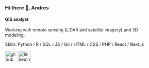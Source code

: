 ### Hi there 👋, Andres
#### GIS analyst

Working with remote sensing (LiDAR and satellite imagery) and 3D modeling.

Skills: Python / R / SQL / JS / Go / HTML / CSS / PHP / React / Next.js

[<img src='https://cdn.jsdelivr.net/npm/simple-icons@3.0.1/icons/github.svg' alt='github' height='40'>](https://github.com/AndresKasekamp)  [<img src='https://cdn.jsdelivr.net/npm/simple-icons@3.0.1/icons/linkedin.svg' alt='linkedin' height='40'>](https://www.linkedin.com/in/andres-kasekamp-a226b2198/)  
